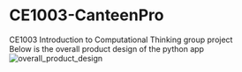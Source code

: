 # CE1003-CanteenPro
CE1003 Introduction to Computational Thinking group project<br>
Below is the overall product design of the python app<br>
![overall_product_design](https://user-images.githubusercontent.com/56947568/159302815-42b12d09-5430-4ef7-bd20-0ab2ea3682f7.png)

